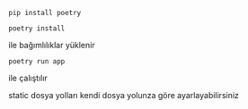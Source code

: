 ````pip install poetry````


```poetry install``` 

ile bağımlılıklar yüklenir


```poetry run app``` 

ile çalıştılır


static dosya yolları kendi dosya yolunza göre ayarlayabilirsiniz
